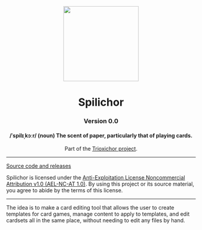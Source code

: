 <div align="center"><image width="200" src="./branding/logo.png"></div>
<h1 align="center">Spilichor</h1>
<h3 align="center">Version 0.0</h3>
<h4 align="center">/ˈspilɪˌkɔːr/ (noun) The scent of paper, particularly that of playing cards.</h4>

<div align="center">Part of the <a href="https://github.com/SparkliTwizzl/trioxichor">Trioxichor project</a>.</div>

---

[Source code and releases](https://github.com/SparkliTwizzl/spilichor)

Spilichor is licensed under the [Anti-Exploitation License Noncommercial Attribution v1.0 (AEL-NC-AT 1.0)](https://github.com/SparkliTwizzl/anti-exploitation-license). By using this project or its source material, you agree to abide by the terms of this license.

---

The idea is to make a card editing tool that allows the user to create templates for card games, manage content to apply to templates, and edit cardsets all in the same place, without needing to edit any files by hand.
